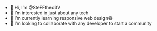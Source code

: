 - 👋 Hi, I’m @SteFFthed3V
- 👀 I’m interested in just about any tech
- 🌱 I’m currently learning responsive web design😅
- 💞️ I’m looking to collaborate with any developer to start a community

<!---
SteFFthed3V/SteFFthed3V is a ✨ special ✨ repository because its `README.md` (this file) appears on your GitHub profile.
You can click the Preview link to take a look at your changes.
--->
